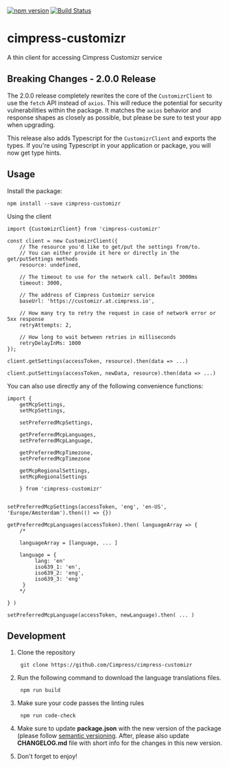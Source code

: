 [![npm version](https://badge.fury.io/js/cimpress-customizr.svg)](https://badge.fury.io/js/cimpress-customizr)
[![Build Status](https://travis-ci.org/Cimpress/cimpress-customizr.svg?branch=master)](https://travis-ci.org/Cimpress/cimpress-customizr)

# cimpress-customizr
A thin client for accessing Cimpress Customizr service

## Breaking Changes - 2.0.0 Release

The 2.0.0 release completely rewrites the core of the `CustomizrClient` to use the `fetch` API instead of `axios`. This will reduce the potential for security vulnerabilities within the package. It matches the `axios` behavior and response shapes as closely as possible, but please be sure to test your app when upgrading.

This release also adds Typescript for the `CustomizrClient` and exports the types. If you're using Typescript in your application or package, you will now get type hints.

## Usage

Install the package:
    
    npm install --save cimpress-customizr

Using the client
    
    import {CustomizrClient} from 'cimpress-customizr'
    
    const client = new CustomizrClient({
        // The resource you'd like to get/put the settings from/to.
        // You can either provide it here or directly in the get/putSettings methods
        resource: undefined,
        
        // The timeout to use for the network call. Default 3000ms
        timeout: 3000,
        
        // The address of Cimpress Customizr service
        baseUrl: 'https://customizr.at.cimpress.io',
        
        // How many try to retry the request in case of network error or 5xx response
        retryAttempts: 2,
        
        // How long to wait between retries in milliseconds
        retryDelayInMs: 1000
    });
    
    client.getSettings(accessToken, resource).then(data => ...)
    
    client.putSettings(accessToken, newData, resource).then(data => ...)
    
You can also use directly any of the following convenience functions:

    import {
        getMcpSettings, 
        setMcpSettings,
        
        setPreferredMcpSettings,
        
        getPreferredMcpLanguages, 
        setPreferredMcpLanguage,
        
        getPreferredMcpTimezone,
        setPreferredMcpTimezone
        
        getMcpRegionalSettings, 
        setMcpRegionalSettings
        
        } from 'cimpress-customizr'
        
        
    setPreferredMcpSettings(accessToken, 'eng', 'en-US', 'Europe/Amsterdam').then(() => {})
    
    getPreferredMcpLanguages(accessToken).then( languageArray => {
        /* 
        
        languageArray = [language, ... ]
        
        language = {
             lang: 'en' 
             iso639_1: 'en',
             iso639_2: 'eng',
             iso639_3: 'eng'
         }
        */
    
    } )
    
    setPreferredMcpLanguage(accessToken, newLanguage).then( ... )

    

## Development

1. Clone the repository
    
        git clone https://github.com/Cimpress/cimpress-customizr
        
1. Run the following command to download the language translations files. 
        
        npm run build

1. Make sure your code passes the linting rules
        
        npm run code-check
        
1. Make sure to update **package.json** with the new version of the package (please follow 
[semantic versioning](https://semver.org/). After, please also update **CHANGELOG.md** file 
with short info for the changes in this new version.   

7. Don't forget to enjoy! 
